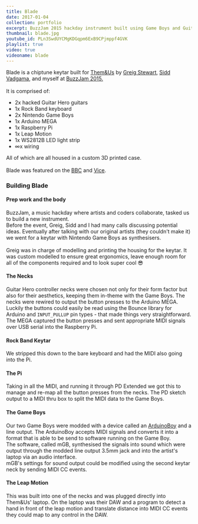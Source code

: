 ```yaml
---
title: Blade
date: 2017-01-04
collection: portfolio
excerpt: BuzzJam 2015 hackday instrument built using Game Boys and Guitar Hero controllers.
thumbnail: blade.jpg
youtube_id: PLn3SwdUYCMgKDGqpm6ExB9CPjmppf4GVK
playlist: true
video: true
videoname: blade
---
```


Blade is a chiptune keytar built for <a href="http://www.themandusofficial.com" target="_blank">Them&amp;Us</a> by <a href="http://www.thereminhero.com/" target="_blank">Greig Stewart</a>, <a href="http://siddv.net/" target="_blank">Sidd Vadgama</a>, and myself at <a href="http://www.buzz-jam.com/">BuzzJam 2015.</a><br>
<br>
It is comprised of:

<ul>
	<li>2x hacked Guitar Hero guitars</li>
	<li>1x Rock Band keyboard</li>
	<li>2x Nintendo Game Boys</li>
	<li>1x Arduino MEGA</li>
	<li>1x Raspberry Pi</li>
	<li>1x Leap Motion</li>
	<li>1x WS2812B LED light strip</li>
	<li>∞x wiring</li>
</ul>

<p>
All of which are all housed in a custom 3D printed case.<br>
<br>
Blade was featured on the <a href="http://www.bbc.co.uk/newsbeat/article/34310120/six-emerging-music-acts-spend-two-days-making-six-new-instruments" target="_blank">BBC</a> and <a href="http://noisey.vice.com/en_uk/blog/buzz-jam-lets-artists-invent-their-own-musical-instrument" target="_blank">Vice</a>.
</p>

<div class="pure-u-1-1 clearer">
<h3>Building Blade</h3>
<h4>Prep work and the body</h4>
<p>
	BuzzJam, a music hackday where artists and coders collaborate, tasked us to build a new instrument.<br>
	Before the event, Greig, Sidd and I had many calls discussing potential ideas. Eventually after talking with our original artists (they couldn't make it) we went for a keytar with Nintendo Game Boys as synthesisers.<br>
	<br>
	Greig was in charge of modelling and printing the housing for the keytar. It was custom modelled to ensure great ergonomics, leave enough room for all of the components required and to look super cool 😎<br>
</p>
<h4>The Necks</h4>
<p>
	Guitar Hero controller necks were chosen not only for their form factor but also for their aesthetics, keeping them in-theme with the Game Boys. The necks were rewired to output the button presses to the Arduino MEGA. Luckily the buttons could easily be read using the Bounce library for Arduino and <code>INPUT_PULLUP</code> pin types - that made things very straightforward.<br>
	The MEGA captured the button presses and sent appropriate MIDI signals over USB serial into the Raspberry Pi.
</p>
<h4>Rock Band Keytar</h4>
<p>
	We stripped this down to the bare keyboard and had the MIDI also going into the Pi.
</p>
<h4>The Pi</h4>
<p>
	Taking in all the MIDI, and running it through PD Extended we got this to manage and re-map all the button presses from the necks. The PD sketch output to a MIDI thru box to split the MIDI data to the Game Boys.
</p>
<h4>The Game Boys</h4>
<p>
	Our two Game Boys were modded with a device called an <a href="https://github.com/trash80/Arduinoboy" target="_blank">ArduinoBoy</a> and a line output. The ArduinoBoy accepts MIDI signals and converts it into a format that is able to be send to software running on the Game Boy.<br>
	The software, called mGB, synthesised the signals into sound which were output through the modded line output 3.5mm jack and into the artist's laptop via an audio interface.<br>
	mGB's settings for sound output could be modified using the second keytar neck by sending MIDI CC events.
</p>
<h4>The Leap Motion</h4>
<p>
	This was built into one of the necks and was plugged directly into Them&amp;Us' laptop. On the laptop was their DAW and a program to detect a hand in front of the leap motion and translate distance into MIDI CC events they could map to any control in the DAW.
</p>
</div>